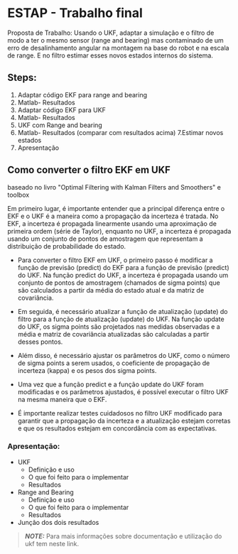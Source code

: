 # ESTAP - Trabalho final
Proposta de Trabalho: Usando o UKF, adaptar a simulação e o filtro de modo a ter o mesmo sensor (range and bearing) mas contaminado de um erro de desalinhamento angular na montagem na base do robot e na escala de range. E no filtro estimar esses novos estados internos do sistema.

## Steps:
1. Adaptar código EKF para range and bearing
2. Matlab- Resultados
3. Adaptar código EKF para UKF
4. Matlab- Resultados
5. UKF com Range and bearing
6. Matlab- Resultados (comparar com resultados acima)
7.Estimar novos estados
8. Apresentação

## Como converter o filtro EKF em UKF
baseado no livro "Optimal Filtering with Kalman Filters and Smoothers" e toolbox

Em primeiro lugar, é importante entender que a principal diferença entre o EKF e o UKF é a maneira como a propagação da incerteza é tratada. No EKF, a incerteza é propagada linearmente usando uma aproximação de primeira ordem (série de Taylor), enquanto no UKF, a incerteza é propagada usando um conjunto de pontos de amostragem que representam a distribuição de probabilidade do estado.

- Para converter o filtro EKF em UKF, o primeiro passo é modificar a função de previsão (predict) do EKF para a função de previsão (predict) do UKF. Na função predict do UKF, a incerteza é propagada usando um conjunto de pontos de amostragem (chamados de sigma points) que são calculados a partir da média do estado atual e da matriz de covariância.

- Em seguida, é necessário atualizar a função de atualização (update) do filtro para a função de atualização (update) do UKF. Na função update do UKF, os sigma points são projetados nas medidas observadas e a média e matriz de covariância atualizadas são calculadas a partir desses pontos.

- Além disso, é necessário ajustar os parâmetros do UKF, como o número de sigma points a serem usados, o coeficiente de propagação de incerteza (kappa) e os pesos dos sigma points.

- Uma vez que a função predict e a função update do UKF foram modificadas e os parâmetros ajustados, é possível executar o filtro UKF na mesma maneira que o EKF.

- É importante realizar testes cuidadosos no filtro UKF modificado para garantir que a propagação da incerteza e a atualização estejam corretas e que os resultados estejam em concordância com as expectativas.



### Apresentação:
- UKF
  - Definição e uso
  - O que foi feito para o implementar
  - Resultados
- Range and Bearing
  - Definição e uso
  - O que foi feito para o implementar
  - Resultados
- Junção dos dois resultados
> **_NOTE:_**  Para mais informações sobre documentação e utilização do ukf tem neste link.

